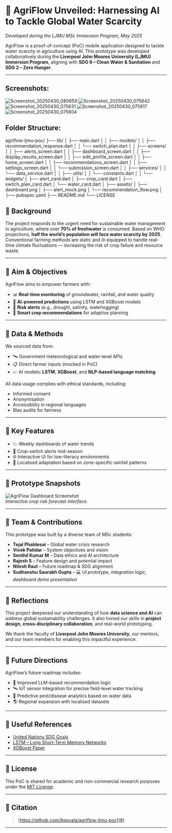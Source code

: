 # 🌾 AgriFlow Unveiled: Harnessing AI to Tackle Global Water Scarcity  
_Developed during the LJMU MSc Immersion Program, May 2025_

AgriFlow is a proof-of-concept (PoC) mobile application designed to tackle water scarcity in agriculture using AI. This prototype was developed collaboratively during the **Liverpool John Moores University (LJMU) Immersion Program**, aligning with **SDG 6 – Clean Water & Sanitation** and **SDG 2 – Zero Hunger**.

---
## Screenshots:

![Screenshot_20250430_080659](https://github.com/user-attachments/assets/18d0693c-73e4-4396-b75b-21908db70a34)
![Screenshot_20250430_075642](https://github.com/user-attachments/assets/06aef9a4-280d-4d25-b64e-0ed0e42b469c)
![Screenshot_20250430_075631](https://github.com/user-attachments/assets/97828564-5eb0-4c8e-951c-4d7dd660eee1)
![Screenshot_20250430_075617](https://github.com/user-attachments/assets/047e637b-13c7-4395-9609-702d8c682d9c)
![Screenshot_20250430_075604](https://github.com/user-attachments/assets/6cbb9657-88f3-43f8-a7d5-b67dc8b0c9a3)


## Folder Structure:
agriflow-ljmu-poc/
├── lib/
│   ├── main.dart
│
│   ├── models/
│   │   ├── recommendation_response.dart
│   │   └── switch_plan.dart
│
│   ├── screens/
│   │   ├── alerts_screen.dart
│   │   ├── dashboard_screen.dart
│   │   ├── display_results_screen.dart
│   │   ├── edit_profile_screen.dart
│   │   ├── home_screen.dart
│   │   ├── recommendations_screen.dart
│   │   ├── settings_screen.dart
│   │   └── submission_screen.dart
│
│   ├── services/
│   │   └── data_service.dart
│
│   ├── utils/
│   │   └── constants.dart
│
│   └── widgets/
│       ├── alert_card.dart
│       ├── crop_card.dart
│       ├── switch_plan_card.dart
│       └── water_card.dart
│
├── assets/
│   ├── dashboard.png
│   ├── alert_mock.png
│   └── recommendation_flow.png
│
├── pubspec.yaml
├── README.md
└── LICENSE

## 🧭 Background

The project responds to the urgent need for sustainable water management in agriculture, where over **70% of freshwater** is consumed. Based on WHO projections, **half the world’s population will face water scarcity by 2025**. Conventional farming methods are static and ill-equipped to handle real-time climate fluctuations — increasing the risk of crop failure and resource waste.

---

## 🎯 Aim & Objectives

AgriFlow aims to empower farmers with:

- 📊 **Real-time monitoring** of groundwater, rainfall, and water quality
- 🤖 **AI-powered predictions** using LSTM and XGBoost models
- 🚨 **Risk alerts** (e.g., drought, salinity, waterlogging)
- 🌱 **Smart crop recommendations** for adaptive planning

---

## 🧪 Data & Methods

We sourced data from:

- 🛰 Government meteorological and water-level APIs  
- 📋 Direct farmer inputs (mocked in PoC)  
- 📈 AI models: **LSTM**, **XGBoost**, and **NLP-based language matching**

All data usage complies with ethical standards, including:
- Informed consent
- Anonymisation
- Accessibility in regional languages
- Bias audits for fairness

---

## 📲 Key Features

- 📉 Weekly dashboards of water trends  
- 🌿 Crop-switch alerts mid-season  
- 🌐 Interactive UI for low-literacy environments  
- 🚜 Localised adaptation based on zone-specific rainfall patterns

---

## 🧪 Prototype Snapshots

![AgriFlow Dashboard Screenshot](assets/dashboard.png)  
*Interactive crop risk forecast interface.*

---

## 👥 Team & Contributions

This prototype was built by a diverse team of MSc students:

- **Tejal Phaldesai** – Global water crisis research  
- **Vivek Patidar** – System objectives and vision  
- **Senthil Kumar M** – Data ethics and AI architecture  
- **Rajesh S** – Feature design and potential impact  
- **Nilesh Raut** – Future roadmap & SDG alignment  
- **Sudhanshu Saurabh Gupta** – 💻 _UI prototype, integration logic, dashboard demo presentation_

---

## 💬 Reflections

This project deepened our understanding of how **data science and AI** can address global sustainability challenges. It also honed our skills in **project design, cross-disciplinary collaboration**, and real-world prototyping.

We thank the faculty of **Liverpool John Moores University**, our mentors, and our team members for enabling this impactful experience.

---

## 🔮 Future Directions

AgriFlow’s future roadmap includes:

- 🧠 Improved LLM-based recommendation logic  
- 🛰 IoT sensor integration for precise field-level water tracking  
- 🐛 Predictive pest/disease analytics based on water data  
- 🌎 Regional expansion with localised datasets

---

## 🔗 Useful References

- [United Nations SDG Goals](https://sdgs.un.org/goals)
- [LSTM – Long Short-Term Memory Networks](https://colah.github.io/posts/2015-08-Understanding-LSTMs/)
- [XGBoost Paper](https://arxiv.org/abs/1603.02754)

---

## 📜 License

This PoC is shared for academic and non-commercial research purposes under the [MIT License](LICENSE).

---

## 🧾 Citation
  
> [https://github.com/Appvala/agriflow-ljmu-poc](#)

---

